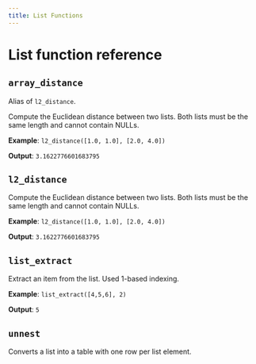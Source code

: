 ```yaml
---
title: List Functions
---
```


# List function reference

<!-- DOCSGEN_START list_functions -->

## `array_distance`

Alias of `l2_distance`.

Compute the Euclidean distance between two lists. Both lists must be the same length and cannot contain NULLs.

**Example**: `l2_distance([1.0, 1.0], [2.0, 4.0])`

**Output**: `3.1622776601683795`

## `l2_distance`

Compute the Euclidean distance between two lists. Both lists must be the same length and cannot contain NULLs.

**Example**: `l2_distance([1.0, 1.0], [2.0, 4.0])`

**Output**: `3.1622776601683795`

## `list_extract`

Extract an item from the list. Used 1-based indexing.

**Example**: `list_extract([4,5,6], 2)`

**Output**: `5`

## `unnest`

Converts a list into a table with one row per list element.


<!-- DOCSGEN_END -->
